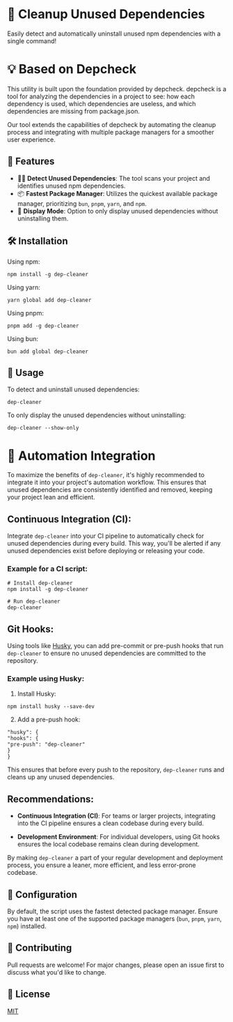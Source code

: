 # 🧹 Cleanup Unused Dependencies

Easily detect and automatically uninstall unused npm dependencies with a single command!

# 💡 Based on Depcheck

This utility is built upon the foundation provided by depcheck. depcheck is a tool for analyzing the dependencies in a project to see: how each dependency is used, which dependencies are useless, and which dependencies are missing from package.json.

Our tool extends the capabilities of depcheck by automating the cleanup process and integrating with multiple package managers for a smoother user experience.

## 🚀 Features

- 🕵️‍♂️ **Detect Unused Dependencies**: The tool scans your project and identifies unused npm dependencies.
- 📦 **Fastest Package Manager**: Utilizes the quickest available package manager, prioritizing `bun`, `pnpm`, `yarn`, and `npm`.
- 🤖 **Display Mode**: Option to only display unused dependencies without uninstalling them.

## 🛠 Installation

Using npm:
```
npm install -g dep-cleaner
```

Using yarn:
```
yarn global add dep-cleaner
```

Using pnpm:
```
pnpm add -g dep-cleaner
```

Using bun:
```
bun add global dep-cleaner
```

## 📖 Usage

To detect and uninstall unused dependencies:

```
dep-cleaner
```

To only display the unused dependencies without uninstalling:

```
dep-cleaner --show-only
```

# 🤖 Automation Integration

To maximize the benefits of `dep-cleaner`, it's highly recommended to integrate it into your project's automation workflow. This ensures that unused dependencies are consistently identified and removed, keeping your project lean and efficient.

## Continuous Integration (CI):

Integrate `dep-cleaner` into your CI pipeline to automatically check for unused dependencies during every build. This way, you'll be alerted if any unused dependencies exist before deploying or releasing your code.

### Example for a CI script:

```
# Install dep-cleaner
npm install -g dep-cleaner

# Run dep-cleaner
dep-cleaner
```

## Git Hooks:

Using tools like [Husky](https://github.com/typicode/husky), you can add pre-commit or pre-push hooks that run `dep-cleaner` to ensure no unused dependencies are committed to the repository.

### Example using Husky:

1. Install Husky:

```
npm install husky --save-dev
```

2. Add a pre-push hook:

```
"husky": {
"hooks": {
"pre-push": "dep-cleaner"
}
}
```

This ensures that before every push to the repository, `dep-cleaner` runs and cleans up any unused dependencies.

## Recommendations:

- **Continuous Integration (CI)**: For teams or larger projects, integrating into the CI pipeline ensures a clean codebase during every build.

- **Development Environment**: For individual developers, using Git hooks ensures the local codebase remains clean during development.

By making `dep-cleaner` a part of your regular development and deployment process, you ensure a leaner, more efficient, and less error-prone codebase.

## 🔧 Configuration

By default, the script uses the fastest detected package manager. Ensure you have at least one of the supported package managers (`bun`, `pnpm`, `yarn`, `npm`) installed.

## 🤝 Contributing

Pull requests are welcome! For major changes, please open an issue first to discuss what you'd like to change.

## 📜 License

[MIT](https://choosealicense.com/licenses/mit/)
